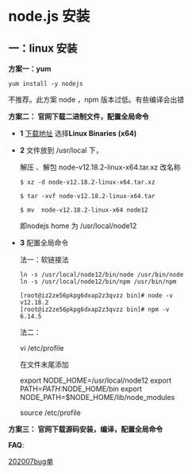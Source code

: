 #        	node.js 安装

## 一：linux 安装

**方案一：yum**

```
yum install -y nodejs
```

不推荐。此方案 node ，npm 版本过低。有些编译会出错

**方案二： 官网下载二进制文件，配置全局命令**

* **1** [下载地址](https://nodejs.org/en/download/)    选择**Linux Binaries (x64)**

* **2** 文件放到 /usr/local   下，

  解压 、解包 node-v12.18.2-linux-x64.tar.xz  改名称

  ```
  $ xz -d node-v12.18.2-linux-x64.tar.xz
  
  $ tar -xvf node-v12.18.2-linux-x64.tar
  
  $ mv  node-v12.18.2-linux-x64 node12
  ```

  即nodejs home 为   /usr/local/node12

* **3** 配置全局命令

  法一：软链接法

  ```
  ln -s /usr/local/node12/bin/node /usr/bin/node 
  ln -s /usr/local/node12/bin/npm /usr/bin/npm 
  
  [root@iz2ze56pkpg6dxap2z3qvzz bin]# node -v
  v12.18.2
  [root@iz2ze56pkpg6dxap2z3qvzz bin]# npm -v
  6.14.5
  ```

  

  法二：

  vi /etc/profile

  在文件末尾添加

  export NODE_HOME=/usr/local/node12
  export PATH=$PATH:$NODE_HOME/bin 
  export NODE_PATH=$NODE_HOME/lib/node_modules

  

  source /etc/profile

  

**方案三： 官网下载源码安装，编译，配置全局命令**





**FAQ**:

[202007bug单](Chapter31-bug/202007bug单.md)